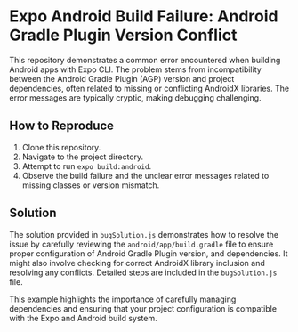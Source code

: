 # Expo Android Build Failure: Android Gradle Plugin Version Conflict

This repository demonstrates a common error encountered when building Android apps with Expo CLI. The problem stems from incompatibility between the Android Gradle Plugin (AGP) version and project dependencies, often related to missing or conflicting AndroidX libraries.  The error messages are typically cryptic, making debugging challenging.

## How to Reproduce

1. Clone this repository.
2. Navigate to the project directory.
3. Attempt to run `expo build:android`.
4. Observe the build failure and the unclear error messages related to missing classes or version mismatch.

## Solution

The solution provided in `bugSolution.js` demonstrates how to resolve the issue by carefully reviewing the `android/app/build.gradle` file to ensure proper configuration of Android Gradle Plugin version, and dependencies. It might also involve checking for correct AndroidX library inclusion and resolving any conflicts. Detailed steps are included in the `bugSolution.js` file. 

This example highlights the importance of carefully managing dependencies and ensuring that your project configuration is compatible with the Expo and Android build system.